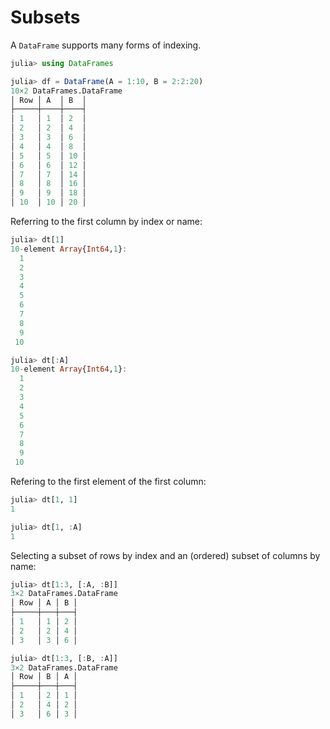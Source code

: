 # Subsets

A `DataFrame` supports many forms of indexing.

```julia
julia> using DataFrames

julia> df = DataFrame(A = 1:10, B = 2:2:20)
10×2 DataFrames.DataFrame
│ Row │ A  │ B  │
├─────┼────┼────┤
│ 1   │ 1  │ 2  │
│ 2   │ 2  │ 4  │
│ 3   │ 3  │ 6  │
│ 4   │ 4  │ 8  │
│ 5   │ 5  │ 10 │
│ 6   │ 6  │ 12 │
│ 7   │ 7  │ 14 │
│ 8   │ 8  │ 16 │
│ 9   │ 9  │ 18 │
│ 10  │ 10 │ 20 │
```

Referring to the first column by index or name:

```julia
julia> dt[1]
10-element Array{Int64,1}:
  1
  2
  3
  4
  5
  6
  7
  8
  9
 10

julia> dt[:A]
10-element Array{Int64,1}:
  1
  2
  3
  4
  5
  6
  7
  8
  9
 10
 ```

Refering to the first element of the first column:

```julia
julia> dt[1, 1]
1

julia> dt[1, :A]
1
```

Selecting a subset of rows by index and an (ordered) subset of columns by name:

```julia
julia> dt[1:3, [:A, :B]]
3×2 DataFrames.DataFrame
│ Row │ A │ B │
├─────┼───┼───┤
│ 1   │ 1 │ 2 │
│ 2   │ 2 │ 4 │
│ 3   │ 3 │ 6 │

julia> dt[1:3, [:B, :A]]
3×2 DataFrames.DataFrame
│ Row │ B │ A │
├─────┼───┼───┤
│ 1   │ 2 │ 1 │
│ 2   │ 4 │ 2 │
│ 3   │ 6 │ 3 │
```
